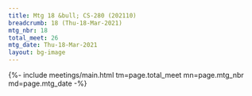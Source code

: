 ```yaml
---
title: Mtg 18 &bull; CS-280 (202110)
breadcrumb: 18 (Thu-18-Mar-2021)
mtg_nbr: 18
total_meet: 26
mtg_date: Thu-18-Mar-2021
layout: bg-image
---
```


{%- include meetings/main.html
    tm=page.total_meet
    mn=page.mtg_nbr
    md=page.mtg_date
-%}
